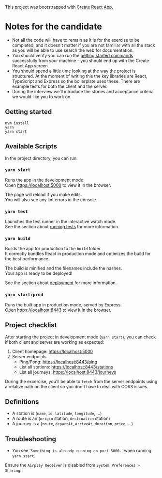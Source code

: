 This project was bootstrapped with [Create React App](https://github.com/facebook/create-react-app).

# Notes for the candidate

- Not all the code will have to remain as it is for the exercise to be completed, and it doesn't matter if you are not familiar with all the stack as you will be able to use search the web for documentation.
- You should verify you can run the [getting started commands](#getting-started) successfully from your machine - you should end up with the Create React App screen.
- You should spend a little time looking at the way the project is structured. At the moment of writing this the key libraries are React, TypeScript and Express so the boilerplate uses these. There are example tests for both the client and the server.
- During the interview we'll introduce the stories and acceptance criteria we would like you to work on.

## Getting started

    nvm install
    yarn
    yarn start

## Available Scripts

In the project directory, you can run:

### `yarn start`

Runs the app in the development mode.<br />
Open [https://localhost:5000](https://localhost:5000) to view it in the browser.

The page will reload if you make edits.<br />
You will also see any lint errors in the console.

### `yarn test`

Launches the test runner in the interactive watch mode.<br />
See the section about [running tests](https://facebook.github.io/create-react-app/docs/running-tests) for more information.

### `yarn build`

Builds the app for production to the `build` folder.<br />
It correctly bundles React in production mode and optimizes the build for the best performance.

The build is minified and the filenames include the hashes.<br />
Your app is ready to be deployed!

See the section about [deployment](https://facebook.github.io/create-react-app/docs/deployment) for more information.

### `yarn start:prod`

Runs the built app in production mode, served by Express.<br />
Open [https://localhost:8443](https://localhost:8443) to view it in the browser.

## Project checklist

After starting the project in development mode (`yarn start`), you can check if both client and server are working as expected:

1. Client homepage: [https://localhost:5000](https://localhost:5000)
2. Server endpoints
    - Ping/Pong: [https://localhost:8443/ping](https://localhost:8443/ping)
    - List all stations: [https://localhost:8443/stations](https://localhost:8443/stations)
    - List all journeys: [https://localhost:8443/journeys](https://localhost:8443/journeys)

During the excercise, you'll be able to `fetch` from the server endpoints using a relative path on the client so you don't have to deal with CORS issues.

## Definitions
- A station is (`name`, `id`, `latitude`, `longitude`, ...)
- A route is an (`origin` station, `destination` station)
- A journey is a (`route`, `departAt`, `arriveAt`, `duration`, `price`, ...)

## Troubleshooting

- You see '`Something is already running on port 5000.`' when running `yarn:start`.

Ensure the `Airplay Receiver` is disabled from `System Preferences > Sharing`.